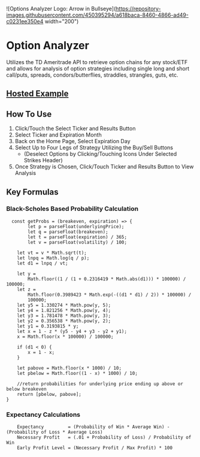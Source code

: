 ![Options Analyzer Logo: Arrow in Bullseye](https://repository-images.githubusercontent.com/450395294/a618baca-8460-4866-ad49-c0231ee350e4 width="200")

# Option Analyzer

Utilizes the TD Ameritrade API to retrieve option chains for any stock/ETF and allows for analysis of option strategies including single long and short call/puts, spreads, condors/butterflies, straddles, strangles, guts, etc.

## [Hosted Example](https://nickforneris.github.io/option-analyzer/)

## How To Use
1. Click/Touch the Select Ticker and Results Button
2. Select Ticker and Expiration Month
3. Back on the Home Page, Select Expiration Day 
4. Select Up to Four Legs of Strategy Utilizing the Buy/Sell Buttons 
   - (Deselect Options by Clicking/Touching Icons Under Selected Strikes Header)
6. Once Strategy is Chosen, Click/Touch Ticker and Results Button to View Analysis

## Key Formulas
### Black-Scholes Based Probability Calculation

      const getProbs = (breakeven, expiration) => {
            let p = parseFloat(underlyingPrice);
            let q = parseFloat(breakeven);
            let t = parseFloat(expiration) / 365;
            let v = parseFloat(volatility) / 100;

        let vt = v * Math.sqrt(t);
        let lnpq = Math.log(q / p);
        let d1 = lnpq / vt;

        let y =
            Math.floor((1 / (1 + 0.2316419 * Math.abs(d1))) * 100000) / 100000;
        let z =
            Math.floor(0.3989423 * Math.exp(-((d1 * d1) / 2)) * 100000) /
            100000;
        let y5 = 1.330274 * Math.pow(y, 5);
        let y4 = 1.821256 * Math.pow(y, 4);
        let y3 = 1.781478 * Math.pow(y, 3);
        let y2 = 0.356538 * Math.pow(y, 2);
        let y1 = 0.3193815 * y;
        let x = 1 - z * (y5 - y4 + y3 - y2 + y1);
        x = Math.floor(x * 100000) / 100000;

        if (d1 < 0) {
            x = 1 - x;
        }

        let pabove = Math.floor(x * 1000) / 10;
        let pbelow = Math.floor((1 - x) * 1000) / 10;

        //return probabilities for underlying price ending up above or below breakeven
        return [pbelow, pabove];
    }
    
### Expectancy Calculations
        Expectancy         = (Probability of Win * Average Win) - (Probability of Loss * Average Loss)
        Necessary Profit   = (.01 + Probability of Loss) / Probability of Win
        Early Profit Level = (Necessary Profit / Max Profit) * 100



